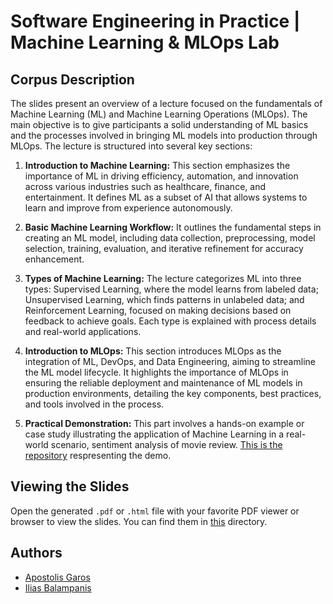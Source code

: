 # Software Engineering in Practice | Machine Learning & MLOps Lab

## Corpus Description

The slides present an overview of a lecture focused on the fundamentals of Machine Learning (ML) and Machine Learning Operations (MLOps). The main objective is to give participants a solid understanding of ML basics and the processes involved in bringing ML models into production through MLOps. The lecture is structured into several key sections:

1. **Introduction to Machine Learning:** This section emphasizes the importance of ML in driving efficiency, automation, and innovation across various industries such as healthcare, finance, and entertainment. It defines ML as a subset of AI that allows systems to learn and improve from experience autonomously.

2. **Basic Machine Learning Workflow:** It outlines the fundamental steps in creating an ML model, including data collection, preprocessing, model selection, training, evaluation, and iterative refinement for accuracy enhancement.

3. **Types of Machine Learning:** The lecture categorizes ML into three types: Supervised Learning, where the model learns from labeled data; Unsupervised Learning, which finds patterns in unlabeled data; and Reinforcement Learning, focused on making decisions based on feedback to achieve goals. Each type is explained with process details and real-world applications.

4. **Introduction to MLOps:** This section introduces MLOps as the integration of ML, DevOps, and Data Engineering, aiming to streamline the ML model lifecycle. It highlights the importance of MLOps in ensuring the reliable deployment and maintenance of ML models in production environments, detailing the key components, best practices, and tools involved in the process.

5. **Practical Demonstration:** This part involves a hands-on example or case study illustrating the application of Machine Learning in a real-world scenario, sentiment analysis of movie review. [This is the repository](https://github.com/garosap/imdb-sentiment-analysis) respresenting the demo.

## Viewing the Slides

Open the generated `.pdf` or `.html` file with your favorite PDF viewer or browser to view the slides. You can find them in [this](slides/slideshows/) directory.

## Authors

- [Apostolis Garos](mailto:apostolisgaros@gmail.com)
- [Ilias Balampanis](mailto:ibalampanis@aueb.gr)
